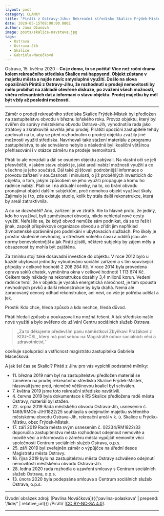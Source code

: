 ```yaml
---
layout: post
category: CLANKY
title: 'Piráti z Ostravy-Jihu: Rekreační středisko Skalice Frýdek-Místek zůstane v majetku města'
date: 2020-05-15T08:00:00.000Z
author: Jana Ožanová
image: posts/skalice-navsteva.jpg
tags:
  - Ostrava
  - Ostrava-Jih
  - Skalice
  - Gabriela-Macečková
---
```


Ostrava, 15. května 2020 – **Co je doma, to se počítá! Více než roční drama kolem rekreačního střediska Skalice má happyend. Objekt zůstane v majetku města a najde navíc smysluplné využití. Došlo na slova opozičních Pirátů z Ostravy-Jihu, že rozhodnutí o prodeji nemovitosti by mělo probíhat na základě otevřené diskuze, po zvážení všech možností, sběru relevantních dat a informací o stavu objektu. Prodej majetku by měl být vždy až poslední možností.**

<hr />

Záměr o prodeji rekreačního střediska Skalice Frýdek-Místek byl předložen na zastupitelstvu obvodu v březnu loňského roku. Provoz objektu, který byl svěřen do správy městskému obvodu Ostrava-Jih, vyhodnotila rada jako ztrátový a zkratkovitě navrhla jeho prodej. Pirátští opoziční zastupitelé tehdy apelovali na to, aby se před rozhodnutím o prodeji objektu zvážily jiné možnosti využití střediska. Navrhovali také stažení materiálu z programu zastupitelstva, to ale schváleno nebylo a následně byli koaliční většinou přehlasováni i v otázce záměru na prodeje nemovitosti.

Piráti to ale nevzdali a dál se osudem objektu zabývali. Na vlastní oči se jeli přesvědčit, v jakém stavu objekt je, jaké areál nabízí možnosti využití a co všechno je jeho součástí. Dál také zjišťovali podrobnější informace o provozu zařízení v současnosti i minulosti, o již proběhlých investicích do objektu, o tom, jakým způsobem se jeho využití propaguje a komu ho radnice nabízí. Ptali se i na aktuální ceníky, na to, co brání obvodu pronajímat objekt dalším subjektům, proč nemohou objekt využívat školy. Zajímalo je i to, zda existuje studie, kolik by stála další rekonstrukce, která by areál zatraktivnila.

A co se dozvěděli? Ano, zařízení je ve ztrátě. Ale to hlavně proto, že jediný, kdo ho využíval, byli zaměstnanci obvodu, nikdo nehledal nové cesty využití. Neřešilo se, že když obvod nemůže sám podnikat, dá se to řešit i jinak, zapojit příspěvkové organizace obvodu a zřídit jim například živnostenské oprávnění pro podnikání v ubytovacích službách. Pro školy je prostor skutečně nevhodný, u středisek volného času a oddílů jsou ale normy benevolentnější a jak Piráti zjistili, některé subjekty by zájem měly a obsazenost by mohla být zajištěna.

Za zmínku stojí také dosavadní investice do objektu. V roce 2012 bylo u každé ubytovací jednotky vybudováno sociální zařízení a s tím související přípojky v celkové hodnotě 2 208 264 Kč. V roce 2014 byla provedena oprava soklů chatek, vyměněna okna v celkové hodnotě 1 113 674 Kč. Celkem tedy náklady na rekonstrukce dosáhly 3,4 milionů korun. Vedení radnice tvrdí, že v objektu je vysoká energetická náročnost, je tam spousta nevhodných prvků a další rekonstrukce by byla drahá. Nemá ale zpracovaný cenový odhad rekonstrukce, ani neví, co vše je potřeba udělat a jak.

Prostě: Kdo chce, hledá způsob a kdo nechce, hledá důvod.

Piráti hledali způsob a poukazovali na možná řešení. A tak středisko našlo nové využití a bylo svěřeno do užívání Centru sociálních služeb Ostrava.

> „Za to děkujeme především panu náměstkovi Zbyňkovi Pražákovi z KDU-ČSL, který má pod sebou na Magistrátě odbor sociálních věcí a zdravotnictví,“

oceňuje spolupráci a vstřícnost magistrátu zastupitelka Gabriela Macečková.

A jak šel čas se Skalicí? Piráti z Jihu pro vás vypíchli podstatné milníky:

* 11\. března 2019 nám byl na zastupitelstvu předložen materiál se záměrem na prodej rekreačního střediska Skalice Frýdek-Místek, hlasovali jsme proti, nicméně většinovou koalicí byl schválen.
* 7\. května 2019 jsme toto rekreační středisko navštívili.
* 4\. června 2019 byla dokumentace k RS Skalice předložena radě města Ostravy, materiál byl stažen.
* 22\. srpna 2019 Rada městského obvodu Ostrava-Jih, usnesením č. 1469/RMOb-JIH/1822/25 souhlasila s odejmutím majetku svěřeného městskému obvodu Ostrava-Jih, rekreační areál v k. ú. Skalice u Frýdku-Místku, obec Frýdek-Místek.
* 17\. září 2019 Rada města svým usnesením č. 02234/RM1822/33 doporučila zastupitelstvu města rozhodnout odejmout nemovité a movité věcí a informovala o záměru města vypůjčit nemovité věci společnosti Centrum sociálních služeb Ostrava, o.p.s.
* 25\. září 2019 byl zveřejněn záměr o výpůjčce na úřední desce Magistrátu města Ostravy.
* 16\. října 2019 bylo na zastupitelstvu města Ostravy schváleno odejmutí nemovitosti městskému obvodu Ostrava-Jih.
* 28\. ledna 2020 rada rozhodla o uzavření smlouvy s Centrum sociálních služeb Ostrava, o.p.s.
* 13\. února 2020 byla podepsána smlouva s Centrum sociálních služeb Ostrava, o.p.s.

---

Úvodní obrázek zdroj: [Pavlína Nováčková]({{'pavlina-polaskova' | prepend: '/lide/' | relative_url}}) /Piráti/ \[[CC BY-NC-SA 4.0](https://creativecommons.org/licenses/by-nc-sa/4.0/deed.cs)\].

- - -
